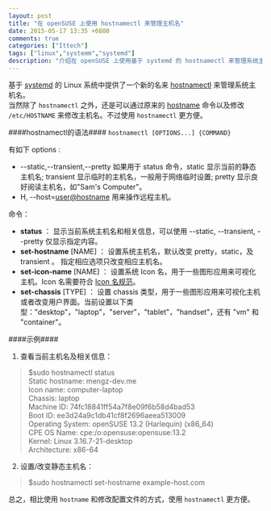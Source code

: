 ```yaml
---
layout: post
title: "在 openSUSE 上使用 hostnamectl 来管理主机名"
date: 2015-05-17 13:35 +0800
comments: true
categories: ["Ittech"]
tags: ["linux","systemm","systemd"]
description: "介绍在 openSUSE 上使用基于 systemd 的 hostnamectl 来管理系统主机名"
---
```


基于 [systemd][link_wiki_systemd] 的 Linux 系统中提供了一个新的名来 [hostnamectl][link_man_hnc] 来管理系统主机名。  
当然除了 `hostnamectl` 之外，还是可以通过原来的 [hostname][link_man_hostname] 命令以及修改 `/etc/HOSTNAME` 来修改主机名。不过使用 `hostnamectl` 更方便。  
<!-- more -->

####hostnamectl的语法####
`hostnamectl [OPTIONS...] {COMMAND}`  

有如下 options :  

- --static,--transient,--pretty 如果用于 status 命令，static 显示当前的静态主机名; transient 显示临时的主机名，一般用于网络临时设置; pretty 显示良好阅读主机名，如"Sam's Computer"。  
- H, --host=<user@hostname> 用来操作远程主机。  
  
命令： 
 
- **status** ： 显示当前系统主机名和相关信息，可以使用 --static, --transient, --pretty 仅显示指定内容。  
- **set-hostname** [NAME] ： 设置系统主机名，默认改变 pretty，static，及 transient 。 指定相应选项只改变相应主机名。  
- **set-icon-name** [NAME] ： 设置系统 Icon 名，用于一些图形应用来可视化主机。Icon 名需要符合 [Icon 名规范][link_icon_name]。  
- **set-chassis** [TYPE] ： 设置 chassis 类型，用于一些图形应用来可视化主机或者改变用户界面。当前设置以下类型："desktop"，"laptop"，"server"，"tablet"，"handset"，还有 "vm" 和 "container"。  

####示例####
1. 查看当前主机名及相关信息：  
> $sudo hostnamectl status  
>   Static hostname: mengz-dev.me  
>         Icon name: computer-laptop  
>           Chassis: laptop  
>        Machine ID: 74fc18841ff54a7f8e09f6b58d4bad53  
>           Boot ID: ee3d24a9c1db41cf8f2696aeea513009  
>  Operating System: openSUSE 13.2 (Harlequin) (x86_64)  
>       CPE OS Name: cpe:/o:opensuse:opensuse:13.2  
>            Kernel: Linux 3.16.7-21-desktop  
>      Architecture: x86-64  

  
2. 设置/改变静态主机名： 
> $sudo hostnamectl set-hostname example-host.com  

总之，相比使用 `hostname` 和修改配置文件的方式，使用 `hostnamectl` 更方便。   

[link_wiki_systemd]: https://zh.wikipedia.org/wiki/Systemd  
[link_man_hnc]: http://www.freedesktop.org/software/systemd/man/hostnamectl.html  
[link_man_hostname]: http://linux.die.net/man/1/hostname  
[link_icon_name]: http://standards.freedesktop.org/icon-naming-spec/icon-naming-spec-latest.html
